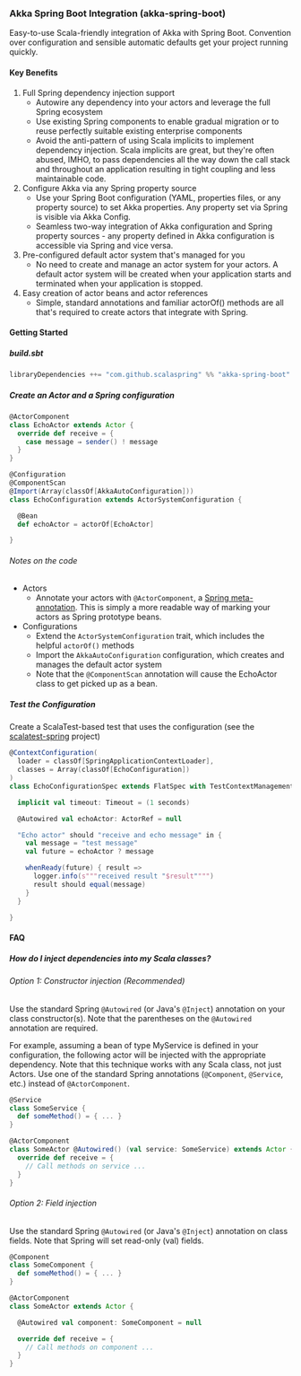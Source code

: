### Akka Spring Boot Integration (akka-spring-boot)

Easy-to-use Scala-friendly integration of Akka with Spring Boot.
Convention over configuration and sensible automatic defaults get your project running quickly.

#### Key Benefits
1. Full Spring dependency injection support
   * Autowire any dependency into your actors and leverage the full Spring ecosystem
   * Use existing Spring components to enable gradual migration or to reuse perfectly suitable existing enterprise components
   * Avoid the anti-pattern of using Scala implicits to implement dependency injection. Scala implicits are great, but they're often abused, IMHO, to pass dependencies all the way down the call stack and throughout an application resulting in tight coupling and less maintainable code.
2. Configure Akka via any Spring property source
   * Use your Spring Boot configuration (YAML, properties files, or any property source) to set Akka properties. Any property set via Spring is visible via Akka Config.
   * Seamless two-way integration of Akka configuration and Spring property sources - any property defined in Akka configuration is accessible via Spring and vice versa.
3. Pre-configured default actor system that's managed for you
   * No need to create and manage an actor system for your actors. A default actor system will be created when your application starts and terminated when your application is stopped.
4. Easy creation of actor beans and actor references
   * Simple, standard annotations and familiar actorOf() methods are all that's required to create actors that integrate with Spring.

#### Getting Started

##### build.sbt

````scala
libraryDependencies ++= "com.github.scalaspring" %% "akka-spring-boot" % "0.1.0"
````

##### Create an Actor and a Spring configuration

````scala
@ActorComponent
class EchoActor extends Actor {
  override def receive = {
    case message ⇒ sender() ! message
  }
}

@Configuration
@ComponentScan
@Import(Array(classOf[AkkaAutoConfiguration]))
class EchoConfiguration extends ActorSystemConfiguration {

  @Bean
  def echoActor = actorOf[EchoActor]

}
````

###### Notes on the code

* Actors
  * Annotate your actors with `@ActorComponent`, a [Spring meta-annotation](http://docs.spring.io/spring/docs/current/spring-framework-reference/html/beans.html#beans-meta-annotations). This is simply a more readable way of marking your actors as Spring prototype beans.
* Configurations
  * Extend the `ActorSystemConfiguration` trait, which includes the helpful `actorOf()` methods
  * Import the `AkkaAutoConfiguration` configuration, which creates and manages the default actor system
  * Note that the `@ComponentScan` annotation will cause the EchoActor class to get picked up as a bean.

##### Test the Configuration

Create a ScalaTest-based test that uses the configuration (see the [scalatest-spring](https://github.com/scalaspring/scalatest-spring) project)

````scala
@ContextConfiguration(
  loader = classOf[SpringApplicationContextLoader],
  classes = Array(classOf[EchoConfiguration])
)
class EchoConfigurationSpec extends FlatSpec with TestContextManagement with Matchers with AskSupport with ScalaFutures with StrictLogging {

  implicit val timeout: Timeout = (1 seconds)

  @Autowired val echoActor: ActorRef = null

  "Echo actor" should "receive and echo message" in {
    val message = "test message"
    val future = echoActor ? message

    whenReady(future) { result =>
      logger.info(s"""received result "$result"""")
      result should equal(message)
    }
  }

}
````

#### FAQ

##### How do I inject dependencies into my Scala classes?

###### Option 1: Constructor injection (Recommended)

Use the standard Spring `@Autowired` (or Java's `@Inject`) annotation on your class constructor(s). Note that the parentheses on the `@Autowired` annotation are required.

For example, assuming a bean of type MyService is defined in your configuration, the following actor will be injected with the appropriate dependency.
Note that this technique works with any Scala class, not just Actors. Use one of the standard Spring annotations (`@Component`, `@Service`, etc.) instead of `@ActorComponent`.

````scala
@Service
class SomeService {
  def someMethod() = { ... }
}

@ActorComponent
class SomeActor @Autowired() (val service: SomeService) extends Actor {
  override def receive = {
    // Call methods on service ...
  }
}

````

###### Option 2: Field injection

Use the standard Spring `@Autowired` (or Java's `@Inject`) annotation on class fields. Note that Spring will set read-only (val) fields.

````scala
@Component
class SomeComponent {
  def someMethod() = { ... }
}

@ActorComponent
class SomeActor extends Actor {

  @Autowired val component: SomeComponent = null

  override def receive = {
    // Call methods on component ...
  }
}

````
